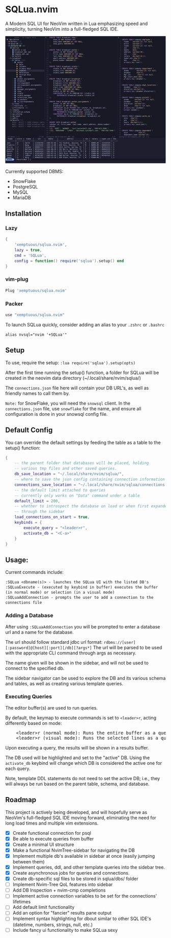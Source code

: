 # SQLua.nvim

A Modern SQL UI for NeoVim written in Lua emphasizing speed and simplicity, turning NeoVim into a full-fledged SQL IDE.

![SQLua](img/sqlua_example.png)

Currently supported DBMS:
* SnowFlake
* PostgreSQL
* MySQL
* MariaDB

## Installation

### Lazy

```lua
{
    'xemptuous/sqlua.nvim',
    lazy = true,
    cmd = 'SQLua',
    config = function() require('sqlua').setup() end
}
```
### vim-plug

```lua
Plug 'xemptuous/sqlua.nvim'
```

### Packer
```lua
use "xemptuous/sqlua.nvim"
```

To launch SQLua quickly, consider adding an alias to your `.zshrc` or `.bashrc`
```
alias nvsql="nvim '+SQLua'"
```

## Setup

To use, require the setup:
`:lua require('sqlua').setup(opts)`

After the first time running the setup() function, a folder for SQLua will be created in the neovim data directory (~/.local/share/nvim/sqlua/)

The `connections.json` file here will contain your DB URL's, as well as friendly names to call them by.

`Note:` for SnowFlake, you will need the `snowsql` client. In the `connections.json` file, use `snowflake` for the name, and ensure all configuration is done in your snowsql config file.

## Default Config

You can override the default settings by feeding the table as a table to the setup() function:
```lua
{
    -- the parent folder that databases will be placed, holding
    -- various tmp files and other saved queries.
    db_save_location = "~/.local/share/nvim/sqlua/",
    -- where to save the json config containing connection information
    connections_save_location = "~/.local/share/nvim/sqlua/connections.json"
    -- the default limit attached to queries
    -- currently only works on "Data" command under a table
    default_limit = 200,
    -- whether to introspect the database on load or when first expanded
    -- through the sidebar
    load_connections_on_start = true,
    keybinds = {
        execute_query = "<leader>r",
        activate_db = "<C-a>"
    }
}
```

## Usage:

Current commands include:
```
:SQLua <dbname(s)> - launches the SQLua UI with the listed DB's
:SQLuaExecute - (executed by keybind in buffer) executes the buffer (in normal mode) or selection (in a visual mode)
:SQLuaAddConnection - prompts the user to add a connection to the connections file
```

### Adding a Database
After using `:SQLuaAddConnection` you will be prompted to enter a database url and a name for the database.

The url should follow standard jdbc url format:
`rdbms://[user][:password]@[host][:port][/db][?args*]`
The url will be parsed to be used with the appropriate CLI command through args as necessary.

The name given will be shown in the sidebar, and will not be used to connect to the specified db.


The sidebar navigator can be used to explore the DB and its various schema and tables, as well as creating various template queries.

### Executing Queries
The editor buffer(s) are used to run queries.

By default, the keymap to execute commands is set to `<leader>r`, acting differently based on mode:

<pre>
    <kdb>&lt;leader>r</kbd> (normal mode): Runs the entire buffer as a query.
    <kdb>&lt;leader>r</kbd> (visual mode): Runs the selected lines as a query. (visual, visual block, and/or visual line)
</pre>

Upon executing a query, the results will be shown in a results buffer.

The DB used will be highlighted and set to the "active" DB. Using the `activate_db` keybind will change which DB is considered the active one for each query.

Note, template DDL statements do not need to set the active DB; i.e., they will always
be run based on the parent table, schema, and database.

## Roadmap

This project is actively being developed, and will hopefully serve as NeoVim's full-fledged SQL IDE moving forward, eliminating the need for long load times and multiple vim extensions.

- [x] Create functional connection for psql
- [x] Be able to execute queries from buffer
- [x] Create a minimal UI structure
- [x] Make a functional NvimTree-sidebar for navigating the DB
- [x] Implement multiple db's available in sidebar at once (easily jumping between them)
- [x] Implement queries, ddl, and other template queries into the sidebar tree.
- [x] Create asynchronous jobs for queries and connections.
- [x] Create db-specific sql files to be stored in sqlua/dbs/<dbname> folder
- [ ] Implement Nvim-Tree QoL features into sidebar
- [ ] Add DB Inspection + nvim-cmp completions
- [ ] Implement active connection variables to be set for the connections' lifetimes
- [ ] Add default limit functionality
- [ ] Add an option for "fancier" results pane output
- [ ] Implement syntax highlighting for dbout similar to other SQL IDE's (datetime, numbers, strings, null, etc.)
- [ ] Include fancy ui functionality to make SQLua sexy
